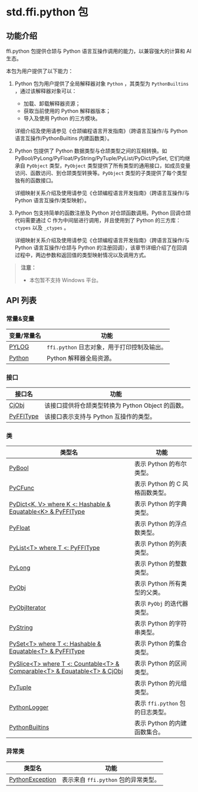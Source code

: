 # std.ffi.python 包

## 功能介绍

ffi.python 包提供仓颉与 Python 语言互操作调用的能力，以兼容强大的计算和 AI 生态。

本包为用户提供了以下能力：

1. Python 包为用户提供了全局解释器对象 `Python` ，其类型为 `PythonBuiltins` ，通过该解释器对象可以：

    - 加载、卸载解释器资源；
    - 获取当前使用的 Python 解释器版本；
    - 导入及使用 Python 的三方模块。

    详细介绍及使用请参见《仓颉编程语言开发指南》（跨语言互操作/与 Python 语言互操作/PythonBuiltins 内建函数类）。

2. Python 包提供了 Python 数据类型与仓颉类型之间的互相转换。如 PyBool/PyLong/PyFloat/PyString/PyTuple/PyList/PyDict/PySet, 它们均继承自 `PyObject` 类型，`PyObject` 类型提供了所有类型的通用接口，如成员变量访问、函数访问、到仓颉类型转换等。`PyObject` 类型的子类提供了每个类型独有的函数接口。

    详细映射关系介绍及使用请参见《仓颉编程语言开发指南》（跨语言互操作/与 Python 语言互操作/类型映射）。

3. Python 包支持简单的函数注册及 Python 对仓颉函数调用。Python 回调仓颉代码需要通过 C 作为中间层进行调用，并且使用到了 Python 的三方库： `ctypes` 以及 `_ctypes` 。

    详细映射关系介绍及使用请参见《仓颉编程语言开发指南》（跨语言互操作/与 Python 语言互操作/仓颉与 Python 的注册回调），该章节详细介绍了在回调过程中，两边参数和返回值的类型映射情况以及调用方式。

> **注意：**
>
> - 本包暂不支持 Windows 平台。

## API 列表

### 常量&变量

|               变量/常量名            |              功能              |
| ------------------------------ | ------------------------------ |
| [PYLOG](./ffi_python_package_api/ffi_python_package_constants_vars.md#let-pylog) | `ffi.python` 日志对象，用于打印控制及输出。 |
| [Python](./ffi_python_package_api/ffi_python_package_constants_vars.md#let-python) | Python 解释器全局资源。 |

### 接口

|               接口名            |              功能              |
| ------------------------------ | ------------------------------ |
| [CjObj](./ffi_python_package_api/ffi_python_package_interface.md#interface-cjobj) | 该接口提供将仓颉类型转换为 Python Object 的函数。 |
| [PyFFIType](./ffi_python_package_api/ffi_python_package_interface.md#interface-pyffitype) | 该接口表示支持与 Python 互操作的类型。 |

### 类

|               类型名            |              功能              |
| ------------------------------ | ------------------------------ |
| [PyBool](./ffi_python_package_api/ffi_python_package_classes.md#class-pybool) | 表示 Python 的布尔类型。 |
| [PyCFunc](./ffi_python_package_api/ffi_python_package_classes.md#class-pycfunc) | 表示 Python 的 C 风格函数类型。 |
| [PyDict\<K, V> where K <: Hashable & Equatable\<K> & PyFFIType](./ffi_python_package_api/ffi_python_package_classes.md#class-pydictk-v-where-k--hashable--equatablek--pyffitype) | 表示 Python 的字典类型。 |
| [PyFloat](./ffi_python_package_api/ffi_python_package_classes.md#class-pyfloat) | 表示 Python 的浮点数类型。 |
| [PyList\<T> where T <: PyFFIType](./ffi_python_package_api/ffi_python_package_classes.md#class-pylistt-where-t--pyffitype) | 表示 Python 的列表类型。 |
| [PyLong](./ffi_python_package_api/ffi_python_package_classes.md#class-pylong) | 表示 Python 的整数类型。 |
| [PyObj](./ffi_python_package_api/ffi_python_package_classes.md#class-pyobj) | 表示 Python 所有类型的父类。 |
| [PyObjIterator](./ffi_python_package_api/ffi_python_package_classes.md#class-pyobjiterator) | 表示 `PyObj` 的迭代器类型。 |
| [PyString](./ffi_python_package_api/ffi_python_package_classes.md#class-pystring) | 表示 Python 的字符串类型。 |
| [PySet\<T> where T <: Hashable & Equatable\<T> & PyFFIType](./ffi_python_package_api/ffi_python_package_classes.md#class-pysett-where-t--hashable--equatablet--pyffitype) | 表示 Python 的集合类型。 |
| [PySlice\<T> where T <: Countable\<T> & Comparable\<T> & Equatable\<T> & CjObj](./ffi_python_package_api/ffi_python_package_classes.md#class-pyslicet-where-t--countablet--comparablet--equatablet--cjobj) | 表示 Python 的区间类型。 |
| [PyTuple](./ffi_python_package_api/ffi_python_package_classes.md#class-pytuple) | 表示 Python 的元组类型。 |
| [PythonLogger](./ffi_python_package_api/ffi_python_package_classes.md#class-pythonlogger) | 表示 `ffi.python` 包的日志类型。 |
| [PythonBuiltins](./ffi_python_package_api/ffi_python_package_classes.md#class-pythonbuiltins) | 表示 Python 的内建函数集合。 |

### 异常类

|               类型名            |              功能              |
| ------------------------------ | ------------------------------ |
| [PythonException](./ffi_python_package_api/ffi_python_package_exception.md#class-pythonexception) | 表示来自 `ffi.python` 包的异常类型。 |
